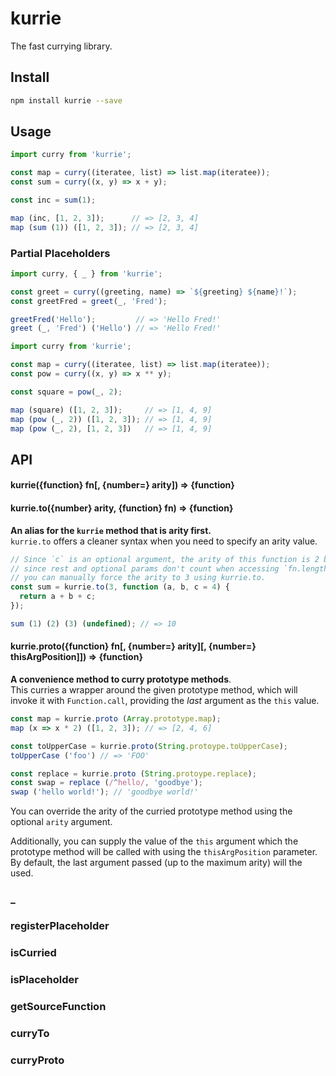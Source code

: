 # kurrie
The fast currying library.

## Install
```bash
npm install kurrie --save
```

## Usage
```js
import curry from 'kurrie';

const map = curry((iteratee, list) => list.map(iteratee));
const sum = curry((x, y) => x + y);

const inc = sum(1);

map (inc, [1, 2, 3]);      // => [2, 3, 4]
map (sum (1)) ([1, 2, 3]); // => [2, 3, 4]
```

### Partial Placeholders
```js
import curry, { _ } from 'kurrie';

const greet = curry((greeting, name) => `${greeting} ${name}!`);
const greetFred = greet(_, 'Fred');

greetFred('Hello');         // => 'Hello Fred!'
greet (_, 'Fred') ('Hello') // => 'Hello Fred!'
```

```js
import curry from 'kurrie';

const map = curry((iteratee, list) => list.map(iteratee));
const pow = curry((x, y) => x ** y);

const square = pow(_, 2);

map (square) ([1, 2, 3]);     // => [1, 4, 9]
map (pow (_, 2)) ([1, 2, 3]); // => [1, 4, 9]
map (pow (_, 2), [1, 2, 3])   // => [1, 4, 9]
```

## API

#### kurrie({function} fn[, {number=} arity]) => {function}

#### kurrie.to({number} arity, {function} fn) => {function}
**An alias for the `kurrie` method that is arity first.**    
`kurrie.to` offers a cleaner syntax when you need to specify an arity value.

```js
// Since `c` is an optional argument, the arity of this function is 2 by default,
// since rest and optional params don't count when accessing `fn.length`. However,
// you can manually force the arity to 3 using kurrie.to.
const sum = kurrie.to(3, function (a, b, c = 4) {
  return a + b + c;
});

sum (1) (2) (3) (undefined); // => 10
```

#### kurrie.proto({function} fn[, {number=} arity][, {number=} thisArgPosition]]) => {function}
**A convenience method to curry prototype methods**.    
This curries a wrapper around the given prototype method, which will invoke it with `Function.call`,
providing the *last* argument as the `this` value.

```js
const map = kurrie.proto (Array.prototype.map);
map (x => x * 2) ([1, 2, 3]); // => [2, 4, 6]

const toUpperCase = kurrie.proto(String.protoype.toUpperCase);
toUpperCase ('foo') // => 'FOO'

const replace = kurrie.proto (String.protoype.replace);
const swap = replace (/^hello/, 'goodbye');
swap ('hello world!'); // 'goodbye world!'
```

You can override the arity of the curried prototype method using the optional `arity` argument.

Additionally, you can supply the value of the `this` argument which the prototype method will be
called with using the `thisArgPosition` parameter. By default, the last argument passed (up to the
maximum arity) will the used.

### _
### registerPlaceholder
### isCurried
### isPlaceholder
### getSourceFunction
### curryTo
### curryProto